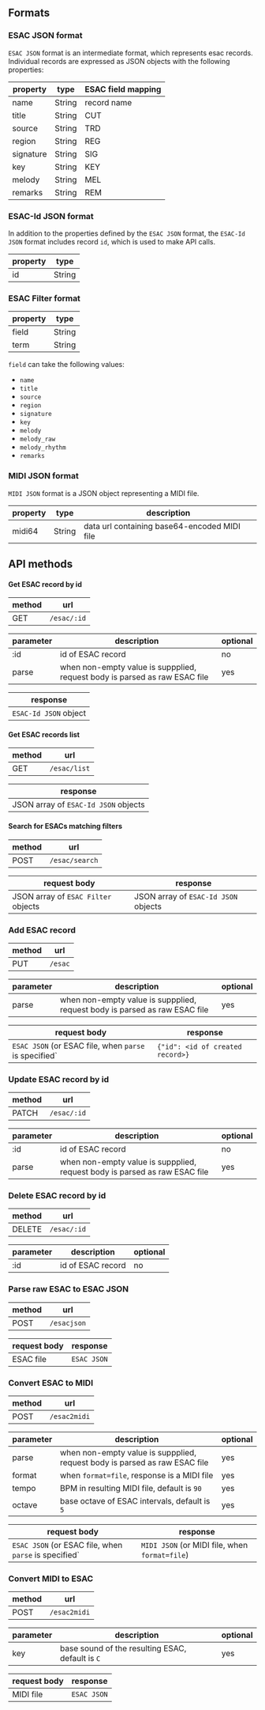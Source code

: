 ## Formats

### ESAC JSON format
`ESAC JSON` format is an intermediate format, which represents esac records. Individual records are expressed as JSON objects with the following properties:

| property  | type   | ESAC field mapping |
|-----------|--------|--------------------|
| name      | String | record name        |
| title     | String | CUT                |
| source    | String | TRD                |
| region    | String | REG                |
| signature | String | SIG                |
| key       | String | KEY                |
| melody    | String | MEL                |
| remarks   | String | REM                |

### ESAC-Id JSON format
In addition to the properties defined by the `ESAC JSON` format, the `ESAC-Id JSON` format includes record `id`, which is used to make API calls.

| property | type   |
|----------|--------|
| id       | String |

### ESAC Filter format

| property | type   |
|----------|--------|
| field    | String |
| term     | String |

`field` can take the following values:
* `name`
* `title`
* `source`
* `region`
* `signature`
* `key`
* `melody`
* `melody_raw`
* `melody_rhythm`
* `remarks`

### MIDI JSON format
`MIDI JSON` format is a JSON object representing a MIDI file.

| property | type   | description                                  |
|----------|--------|----------------------------------------------|
| midi64   | String | data url containing base64-encoded MIDI file |

## API methods

#### Get ESAC record by id

| method | url         |
|--------|-------------|
| GET    | `/esac/:id` |

| parameter | description                                                                | optional |
|-----------|----------------------------------------------------------------------------|----------|
| :id       | id of ESAC record                                                          | no       |
| parse     | when non-empty value is suppplied, request body is parsed as raw ESAC file | yes      |

| response              |
|-----------------------|
| `ESAC-Id JSON` object |

#### Get ESAC records list

| method | url          |
|--------|--------------|
| GET    | `/esac/list` |

| response                             |
|--------------------------------------|
| JSON array of `ESAC-Id JSON` objects |

#### Search for ESACs matching filters

| method | url            |
|--------|----------------|
| POST   | `/esac/search` |

| request body                        | response                             |
|-------------------------------------|--------------------------------------|
| JSON array of `ESAC Filter` objects | JSON array of `ESAC-Id JSON` objects |


### Add ESAC record

| method | url     |
|--------|---------|
| PUT    | `/esac` |


| parameter | description                                                                | optional |
|-----------|----------------------------------------------------------------------------|----------|
| parse     | when non-empty value is suppplied, request body is parsed as raw ESAC file | yes      |

| request body                                          | response                         |
|-------------------------------------------------------|----------------------------------|
| `ESAC JSON` (or ESAC file, when `parse` is specified` | `{"id": <id of created record>}` |


### Update ESAC record by id

| method | url         |
|--------|-------------|
| PATCH  | `/esac/:id` |


| parameter | description                                                                | optional |
|-----------|----------------------------------------------------------------------------|----------|
| :id       | id of ESAC record                                                          | no       |
| parse     | when non-empty value is suppplied, request body is parsed as raw ESAC file | yes      |

### Delete ESAC record by id

| method | url         |
|--------|-------------|
| DELETE | `/esac/:id` |


| parameter | description                                                                | optional |
|-----------|----------------------------------------------------------------------------|----------|
| :id       | id of ESAC record                                                          | no       |

### Parse raw ESAC to ESAC JSON

| method | url         |
|--------|-------------|
| POST   | `/esacjson` |

| request body | response    |
|--------------|-------------|
| ESAC file    | `ESAC JSON` |

### Convert ESAC to MIDI

| method | url          |
|--------|--------------|
| POST   | `/esac2midi` |


| parameter | description                                                                | optional |
|-----------|----------------------------------------------------------------------------|----------|
| parse     | when non-empty value is suppplied, request body is parsed as raw ESAC file | yes      |
| format    | when `format=file`, response is a MIDI file                                | yes      |
| tempo     | BPM in resulting MIDI file, default is `90`                                | yes      |
| octave    | base octave of ESAC intervals, default is `5`                              | yes      |

| request body                                        | response                                     |
|-----------------------------------------------------|----------------------------------------------|
| `ESAC JSON` (or ESAC file, when `parse` is specified` | `MIDI JSON` (or MIDI file, when `format=file`) |

### Convert MIDI to ESAC

| method | url          |
|--------|--------------|
| POST   | `/esac2midi` |


| parameter | description                                      | optional |
|-----------|--------------------------------------------------|----------|
| key       | base sound of the resulting ESAC, default is `C` | yes      |

| request body | response    |
|--------------|-------------|
| MIDI file    | `ESAC JSON` |
